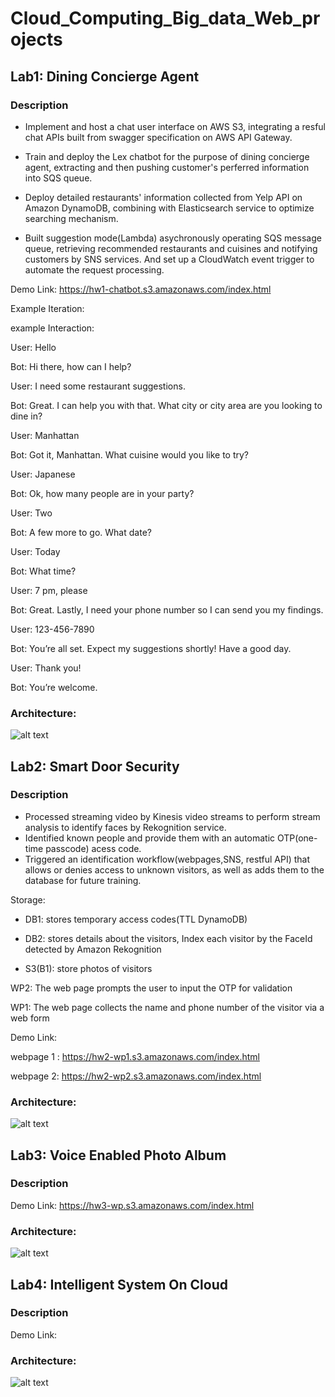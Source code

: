 # Cloud_Computing_Big_data_Web_projects

## Lab1: Dining Concierge Agent
### Description
- Implement and host a chat user interface on AWS S3, integrating a resful chat APIs built from swagger specification on AWS API Gateway. 

- Train and deploy the Lex chatbot for the purpose of dining concierge agent, extracting and then pushing customer's perferred information into SQS queue.

- Deploy detailed restaurants' information collected from Yelp API on Amazon DynamoDB, combining with Elasticsearch service to optimize searching mechanism.

- Built suggestion mode(Lambda) asychronously operating SQS message queue, retrieving recommended restaurants and cuisines and notifying customers by SNS services. And set up a CloudWatch event trigger to automate the request processing.






Demo Link: https://hw1-chatbot.s3.amazonaws.com/index.html

Example Iteration:

example Interaction:

User: Hello

Bot: Hi there, how can I help?

User: I need some restaurant suggestions.

Bot: Great. I can help you with that. What city or city area are you looking to dine in?

User: Manhattan

Bot: Got it, Manhattan. What cuisine would you like to try?

User: Japanese

Bot: Ok, how many people are in your party?

User: Two

Bot: A few more to go. What date?

User: Today

Bot: What time?

User: 7 pm, please

Bot: Great. Lastly, I need your phone number so I can send you my findings.

User: 123-456-7890

Bot: You’re all set. Expect my suggestions shortly! Have a good day.

User: Thank you!

Bot: You’re welcome.


### Architecture:
![alt text](architecture/lab1.png)


## Lab2: Smart Door Security
### Description

- Processed streaming video by Kinesis video streams to perform stream analysis to identify faces by Rekognition service.
- Identified known people and provide them with an automatic OTP(one-time passcode) acess code. 
- Triggered an identification workflow(webpages,SNS, restful API) that allows or denies access to unknown visitors, as well as adds them to the database for future training.


Storage:

- DB1: stores temporary access codes(TTL DynamoDB)

- DB2: stores details about the visitors, Index each visitor by the FaceId detected by Amazon Rekognition

- S3(B1): store photos of visitors

WP2: The web page prompts the user to input the OTP for validation 

WP1: The web page collects the name and phone number of the visitor via a web form



Demo Link: 

webpage 1 : https://hw2-wp1.s3.amazonaws.com/index.html

webpage 2:  https://hw2-wp2.s3.amazonaws.com/index.html




### Architecture:
![alt text](architecture/lab2.png)







## Lab3: Voice Enabled Photo Album
### Description
Demo Link: https://hw3-wp.s3.amazonaws.com/index.html

### Architecture:
![alt text](architecture/lab3.png)







## Lab4: Intelligent System On Cloud
### Description
Demo Link:  


### Architecture:
![alt text](architecture/lab4.png)
